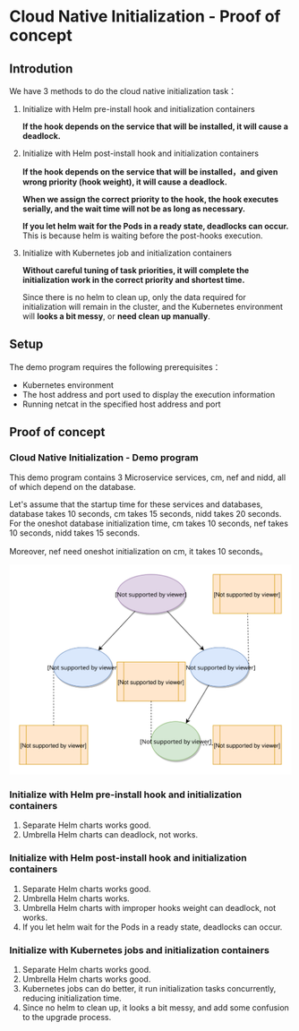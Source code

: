 # Cloud Native Initialization - Proof of concept

## Introdution

We have 3 methods to do the cloud native initialization task：

1. Initialize with Helm pre-install hook and initialization containers

    **If the hook depends on the service that will be installed, it will cause a deadlock.**

2. Initialize with Helm post-install hook and initialization containers

    **If the hook depends on the service that will be installed，and given wrong
    priority (hook weight), it will cause a deadlock.**

    **When we assign the correct priority to the hook, the hook executes serially,
     and the wait time will not be as long as necessary.**

    **If you let helm wait for the Pods in a ready state, deadlocks can occur.**
    This is because helm is waiting before the post-hooks execution.

3. Initialize with Kubernetes job and initialization containers

    **Without careful tuning of task priorities, it will complete the initialization
     work in the correct priority and shortest time.**

    Since there is no helm to clean up, only the data required for initialization
    will remain in the cluster, and the Kubernetes environment will **looks a bit messy**,
    or **need clean up manually**.

## Setup

The demo program requires the following prerequisites：

- Kubernetes environment
- The host address and port used to display the execution information
- Running netcat in the specified host address and port

## Proof of concept

### Cloud Native Initialization - Demo program

This demo program contains 3 Microservice services, cm, nef and nidd, all of
which depend on the database.

Let's assume that the startup time for these services and databases,
database takes 10 seconds, cm takes 15 seconds, nidd takes 20 seconds.
For the oneshot database initialization time, cm takes 10 seconds,
nef takes 10 seconds, nidd takes 15 seconds.

Moreover, nef need oneshot initialization on cm, it takes 10 seconds。

![Cloud Native Initialization - Demo program](cni-poc.svg)

### Initialize with Helm pre-install hook and initialization containers
1. Separate Helm charts works good.
2. Umbrella Helm charts can deadlock, not works.

### Initialize with Helm post-install hook and initialization containers
1. Separate Helm charts works good.
2. Umbrella Helm charts works.
3. Umbrella Helm charts with improper hooks weight can deadlock, not works.
4. If you let helm wait for the Pods in a ready state, deadlocks can occur.

### Initialize with Kubernetes jobs and initialization containers
1. Separate Helm charts works good.
2. Umbrella Helm charts works good.
3. Kubernetes jobs can do better, it run initialization tasks concurrently, reducing initialization time.
4. Since no helm to clean up, it looks a bit messy, and add some confusion to the upgrade process.
